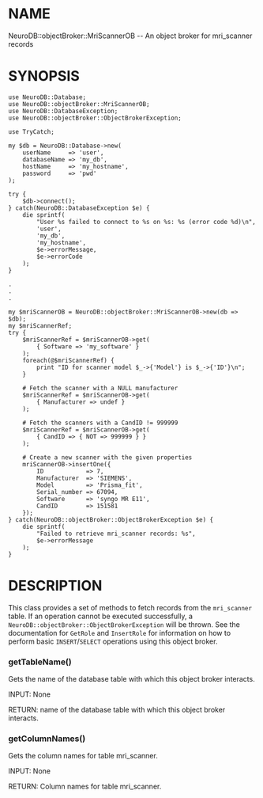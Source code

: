 # NAME

NeuroDB::objectBroker::MriScannerOB -- An object broker for mri\_scanner records

# SYNOPSIS

    use NeuroDB::Database;
    use NeuroDB::objectBroker::MriScannerOB;
    use NeuroDB::DatabaseException;
    use NeuroDB::objectBroker::ObjectBrokerException;
    
    use TryCatch;

    my $db = NeuroDB::Database->new(
        userName     => 'user',
        databaseName => 'my_db',
        hostName     => 'my_hostname',
        password     => 'pwd'
    );

    try {
        $db->connect();
    } catch(NeuroDB::DatabaseException $e) {
        die sprintf(
            "User %s failed to connect to %s on %s: %s (error code %d)\n",
            'user',
            'my_db',
            'my_hostname',
            $e->errorMessage,
            $e->errorCode
        );
    }

    .
    .
    .

    my $mriScannerOB = NeuroDB::objectBroker::MriScannerOB->new(db => $db);
    my $mriScannerRef;
    try {
        $mriScannerRef = $mriScannerOB->get(
            { Software => 'my_software' }
        );
        foreach(@$mriScannerRef) {
            print "ID for scanner model $_->{'Model'} is $_->{'ID'}\n";
        }
        
        # Fetch the scanner with a NULL manufacturer
        $mriScannerRef = $mriScannerOB->get(
            { Manufacturer => undef }
        );
        
        # Fetch the scanners with a CandID != 999999
        $mriScannerRef = $mriScannerOB->get(
            { CandID => { NOT => 999999 } }
        );
        
        # Create a new scanner with the given properties
        mriScannerOB->insertOne({
            ID            => 7,
            Manufacturer  => 'SIEMENS',
            Model         => 'Prisma_fit',
            Serial_number => 67094,
            Software      => 'syngo MR E11',
            CandID        => 151581
        });
    } catch(NeuroDB::objectBroker::ObjectBrokerException $e) {
        die sprintf(
            "Failed to retrieve mri_scanner records: %s",
            $e->errorMessage
        );
    }

# DESCRIPTION

This class provides a set of methods to fetch records from the `mri_scanner`
table. If an operation cannot be executed successfully, a `NeuroDB::objectBroker::ObjectBrokerException`
will be thrown. See the documentation for `GetRole` and `InsertRole` for information on how to perform
basic `INSERT`/`SELECT` operations using this object broker.

### getTableName()

Gets the name of the database table with which this object broker interacts.

INPUT: None

RETURN: name of the database table with which this object broker interacts.

### getColumnNames()

Gets the column names for table mri\_scanner.

INPUT: None

RETURN: Column names for table mri\_scanner.
